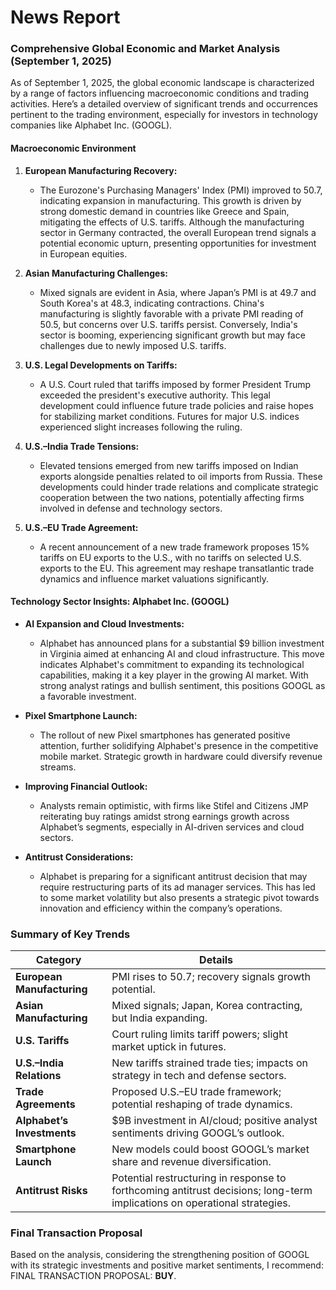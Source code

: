 # News Report

### Comprehensive Global Economic and Market Analysis (September 1, 2025)

As of September 1, 2025, the global economic landscape is characterized by a range of factors influencing macroeconomic conditions and trading activities. Here’s a detailed overview of significant trends and occurrences pertinent to the trading environment, especially for investors in technology companies like Alphabet Inc. (GOOGL).

#### Macroeconomic Environment

1. **European Manufacturing Recovery:**
   - The Eurozone's Purchasing Managers' Index (PMI) improved to 50.7, indicating expansion in manufacturing. This growth is driven by strong domestic demand in countries like Greece and Spain, mitigating the effects of U.S. tariffs. Although the manufacturing sector in Germany contracted, the overall European trend signals a potential economic upturn, presenting opportunities for investment in European equities. 

2. **Asian Manufacturing Challenges:**
   - Mixed signals are evident in Asia, where Japan’s PMI is at 49.7 and South Korea's at 48.3, indicating contractions. China's manufacturing is slightly favorable with a private PMI reading of 50.5, but concerns over U.S. tariffs persist. Conversely, India's sector is booming, experiencing significant growth but may face challenges due to newly imposed U.S. tariffs.

3. **U.S. Legal Developments on Tariffs:**
   - A U.S. Court ruled that tariffs imposed by former President Trump exceeded the president's executive authority. This legal development could influence future trade policies and raise hopes for stabilizing market conditions. Futures for major U.S. indices experienced slight increases following the ruling.

4. **U.S.–India Trade Tensions:**
   - Elevated tensions emerged from new tariffs imposed on Indian exports alongside penalties related to oil imports from Russia. These developments could hinder trade relations and complicate strategic cooperation between the two nations, potentially affecting firms involved in defense and technology sectors.

5. **U.S.–EU Trade Agreement:**
   - A recent announcement of a new trade framework proposes 15% tariffs on EU exports to the U.S., with no tariffs on selected U.S. exports to the EU. This agreement may reshape transatlantic trade dynamics and influence market valuations significantly.

#### Technology Sector Insights: Alphabet Inc. (GOOGL)

- **AI Expansion and Cloud Investments:**
  - Alphabet has announced plans for a substantial $9 billion investment in Virginia aimed at enhancing AI and cloud infrastructure. This move indicates Alphabet's commitment to expanding its technological capabilities, making it a key player in the growing AI market. With strong analyst ratings and bullish sentiment, this positions GOOGL as a favorable investment.

- **Pixel Smartphone Launch:**
  - The rollout of new Pixel smartphones has generated positive attention, further solidifying Alphabet's presence in the competitive mobile market. Strategic growth in hardware could diversify revenue streams.

- **Improving Financial Outlook:**
  - Analysts remain optimistic, with firms like Stifel and Citizens JMP reiterating buy ratings amidst strong earnings growth across Alphabet’s segments, especially in AI-driven services and cloud sectors.

- **Antitrust Considerations:**
  - Alphabet is preparing for a significant antitrust decision that may require restructuring parts of its ad manager services. This has led to some market volatility but also presents a strategic pivot towards innovation and efficiency within the company’s operations.

### Summary of Key Trends

| **Category**                     | **Details**                                                                                                                                                                   |
|----------------------------------|-------------------------------------------------------------------------------------------------------------------------------------------------------------------------------|
| **European Manufacturing**       | PMI rises to 50.7; recovery signals growth potential.                                                                                                                      |
| **Asian Manufacturing**          | Mixed signals; Japan, Korea contracting, but India expanding.                                                                                                              |
| **U.S. Tariffs**                | Court ruling limits tariff powers; slight market uptick in futures.                                                                                                       |
| **U.S.–India Relations**         | New tariffs strained trade ties; impacts on strategy in tech and defense sectors.                                                                                          |
| **Trade Agreements**             | Proposed U.S.–EU trade framework; potential reshaping of trade dynamics.                                                                                                  |
| **Alphabet’s Investments**       | $9B investment in AI/cloud; positive analyst sentiments driving GOOGL’s outlook.                                                                                           |
| **Smartphone Launch**            | New models could boost GOOGL’s market share and revenue diversification.                                                                                                   |
| **Antitrust Risks**              | Potential restructuring in response to forthcoming antitrust decisions; long-term implications on operational strategies.                                                    |

### Final Transaction Proposal
Based on the analysis, considering the strengthening position of GOOGL with its strategic investments and positive market sentiments, I recommend:
FINAL TRANSACTION PROPOSAL: **BUY**.
